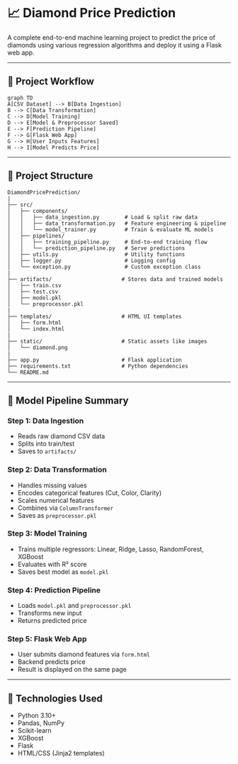 # 📈 Diamond Price Prediction

A complete end-to-end machine learning project to predict the price of diamonds using various regression algorithms and deploy it using a Flask web app.

---

## 🔄 Project Workflow

```mermaid
graph TD
A[CSV Dataset] --> B[Data Ingestion]
B --> C[Data Transformation]
C --> D[Model Training]
D --> E[Model & Preprocessor Saved]
E --> F[Prediction Pipeline]
F --> G[Flask Web App]
G --> H[User Inputs Features]
H --> I[Model Predicts Price]
```

---

## 📁 Project Structure

```
DiamondPricePrediction/
|
├── src/
│   ├── components/
│   │   ├── data_ingestion.py        # Load & split raw data
│   │   ├── data_transformation.py   # Feature engineering & pipeline
│   │   └── model_trainer.py         # Train & evaluate ML models
│   ├── pipelines/
│   │   ├── training_pipeline.py     # End-to-end training flow
│   │   └── prediction_pipeline.py   # Serve predictions
│   ├── utils.py                     # Utility functions
│   ├── logger.py                    # Logging config
│   └── exception.py                 # Custom exception class
|
├── artifacts/                      # Stores data and trained models
│   ├── train.csv
│   ├── test.csv
│   ├── model.pkl
│   └── preprocessor.pkl
|
├── templates/                      # HTML UI templates
│   ├── form.html
│   └── index.html
|
├── static/                         # Static assets like images
│   └── diamond.png
|
├── app.py                          # Flask application
├── requirements.txt                # Python dependencies
└── README.md
```

---

## 🔢 Model Pipeline Summary

### Step 1: Data Ingestion

- Reads raw diamond CSV data
- Splits into train/test
- Saves to `artifacts/`

### Step 2: Data Transformation

- Handles missing values
- Encodes categorical features (Cut, Color, Clarity)
- Scales numerical features
- Combines via `ColumnTransformer`
- Saves as `preprocessor.pkl`

### Step 3: Model Training

- Trains multiple regressors: Linear, Ridge, Lasso, RandomForest, XGBoost
- Evaluates with R² score
- Saves best model as `model.pkl`

### Step 4: Prediction Pipeline

- Loads `model.pkl` and `preprocessor.pkl`
- Transforms new input
- Returns predicted price

### Step 5: Flask Web App

- User submits diamond features via `form.html`
- Backend predicts price
- Result is displayed on the same page

---

## 🌟 Technologies Used

- Python 3.10+
- Pandas, NumPy
- Scikit-learn
- XGBoost
- Flask
- HTML/CSS (Jinja2 templates)


